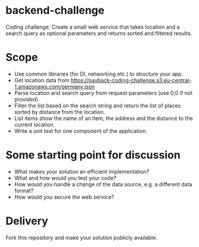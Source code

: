 # backend-challenge

Coding challenge: Create a small web service that takes location and a search query as optional parameters and returns sorted and filtered results.

# Scope
- Use common libraries (for DI, networking etc.) to structure your app. 
- Get location data from https://payback-coding-challenge.s3.eu-central-1.amazonaws.com/germany.json
- Parse location and search query from request parameters (use 0,0 if not provided).
- Filter the list based on the search string and return the list of places sorted by distance from the location.
- List items show the name of an item, the address and the distance to the current location.
- Write a unit test for one component of the application.


# Some starting point for discussion
- What makes your solution an efficient implementation? 
- What and how would you test your code?
- How would you handle a change of the data source, e.g. a different data format?
- How would you secure the web service? 

# Delivery
Fork this repository and make your solution publicly available. 
